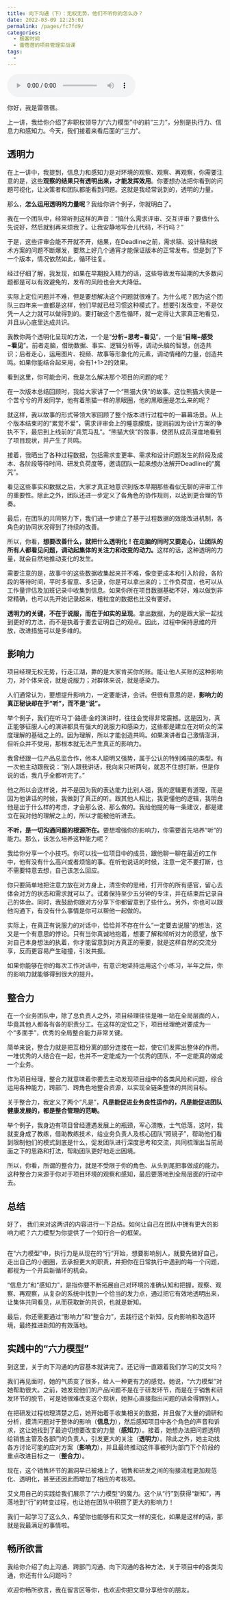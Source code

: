 ```yaml
---
title: 向下沟通（下）：无权无势，他们不听你的怎么办？
date: 2022-03-09 12:25:01
permalink: /pages/fc7fd9/
categories:
  - 极客时间
  - 雷蓓蓓的项目管理实战课
tags:
  - 
---
```

<audio title="23.向下沟通（下）：无权无势，他们不听你的怎么办？" src="https://static001.geekbang.org/resource/audio/5e/86/5e3d1f0379dbc4ec303be03381aed486.mp3" controls="controls"></audio> 
<p>你好，我是雷蓓蓓。</p><p>上一讲，我给你介绍了非职权领导力“六力模型”中的前“三力”，分别是执行力、信息力和感知力。今天，我们接着来看后面的“三力”。</p><h2><strong>透明力</strong></h2><p>在上一讲中，我提到，信息力和感知力是对环境的观察、观察、再观察，你需要注意的是，这些<strong>观察的结果只有透明出来，才能发挥效用</strong>。你要想办法把你看到的问题可视化，让决策者和团队都能看到问题。这就是我经常说到的，透明的力量。</p><p>那么，<strong>怎么运用透明的力量呢</strong>？我给你讲个例子，你就明白了。</p><p>我在一个团队中，经常听到这样的声音：“搞什么需求评审、交互评审？要做什么先说好，然后就别再来烦我了。让我安静地写会儿代码，不行吗？”</p><p>于是，这些评审会能不开就不开，结果，在Deadline之前，需求稿、设计稿和技术方案的问题不断爆发，要熬上好几个通宵才能保证版本的正常发布。但是到了下一个版本，情况依然如此，循环往复。</p><p>经过仔细了解，我发现，如果在早期投入精力的话，这些导致发布延期的大多数问题都是可以有效避免的，发布的风险也会大大降低。</p><p>实际上定位问题并不难，但是要想解决这个问题就很难了。为什么呢？因为这个团队三四年来一直都是这样，他们早就已经习惯这种模式了。想要引发改变，不是仅凭一人之力就可以做得到的。要打破这个恶性循环，就一定得让大家真正地看见，并且从心底里达成共识。</p><!-- [[[read_end]]] --><p>我教你两个透明化呈现的方法，一个是“<strong>分析−思考−看见</strong>”，一个是“<strong>目睹−感受−看见</strong>”。前者走脑，借助数据、事实、逻辑分析等，调动头脑的智慧，创造共识；后者走心，运用图片、视频、故事等形象化的元素，调动情绪的力量，创造共鸣。如果你能结合起来用，会有1+1&gt;2的效果。</p><p>看到这里，你可能会问，我是怎么解决那个项目的问题的呢？</p><p>在一次版本总结回顾时，我给大家讲了一个“熊猫大侠”的故事。这位熊猫大侠是一个苦兮兮的开发同学，他有着熊猫一样的黑眼圈，他的黑眼圈是怎么来的呢？</p><p>就这样，我以故事的形式带领大家回顾了整个版本进行过程中的一幕幕场景。从上个版本结束时的“累觉不爱”，需求评审会上的睡意朦胧，提测前因为设计方案的争执不下，最后到上线前的“兵荒马乱”。“熊猫大侠”的故事，使团队成员深度地看到了项目现状，并产生了共鸣。</p><p>接着，我晒出了各种过程数据，包括需求变更率、需求和设计问题发生的阶段及成本、各阶段等待时间、研发负荷度等，邀请团队一起来想办法解开Deadline的“魔咒”。</p><p>看见这些事实和数据之后，大家才真正地意识到版本早期那些看似无聊的评审工作的重要性。除此之外，团队还进一步定义了各角色的协作规则，以达到更合理的节奏。</p><p>最后，在团队的共同努力下，我们进一步建立了基于过程数据的效能改进机制，各角色的协同状况得到了持续的改善。</p><p>所以，你看，<strong>想要改善什么，就把什么透明化！在走脑的同时又要走心，让团队的所有人都看见问题，调动起集体的关注力和改变的动力。</strong>这样的话，这种透明的力量，就会自然地推动变化的发生。</p><p>需要注意的是，故事中的这些数据收集起来并不难，像变更成本和引入阶段，各阶段的等待时间，平时多留意、多记录，你是可以拿出来的；工作负荷度，也可以从工作量评估及加班记录中收集到信息。如果你所在项目数据基础不好，难以做到非常精确，也可以先开始记录起来，粗粒度的数据也比没有要好。</p><p><strong>透明力的关键，不在于说服，而在于如实的呈现</strong>。拿出数据，为的是跟大家一起找到更好的方法，而不是执着于要去证明自己的观点。因此，过程中保持思维的开放，改进措施可以是多维的。</p><h2><strong>影响力</strong></h2><p>项目经理无权无势，行走江湖，靠的是大家肯买你的账。能让他人买账的这种影响力，对个体来说，就是说服力；对群体来说，就是感染力。</p><p>人们通常认为，要想提升影响力，一定要能讲，会讲。但很有意思的是，<strong>影响力的真正秘诀却在于“听”，而不是“说”。</strong></p><p>举个例子，我们在听马丁·路德·金的演讲时，往往会觉得非常震撼。这是因为，真正能够征服人心的演讲都具有强大的说服力和感染力，这些都是建立在对听众的深度理解的基础之上的。因为理解，所以才能创造共鸣。如果演讲者自己激情澎湃，但听众并不受用，那根本就无法产生真正的影响力。</p><p>我曾经跟一位产品总监合作，他本人聪明又强势，属于公认的特别难搞的类型。有一次他主动跟我说：“别人跟我讲话，我向来只听两句，就忍不住想打断，但是你说的话，我几乎全都听完了。”</p><p>他之所以会这样说，并不是因为我的表达能力比别人强，我的逻辑更有道理，而是因为他讲话的时候，我做到了真正的听。跟其他人相比，我更懂他的逻辑，我明白他是出于什么样的考虑，才会那么说、那么做的。我给他提的每一条建议，都是建立在我对他的理解之上的，所以才能被他听进去。</p><p><strong>不听，是一切沟通问题的根源所在。</strong>要想增强你的影响力，你需要首先培养“听”的能力。那么，该怎么培养这种能力呢？</p><p>我给你分享一个小技巧。你可以找一位项目中的成员，跟他聊一聊在最近的工作中，他有没有什么高兴或者烦恼的事。在听他说话的时候，注意一定不要打断，也不需要特意去想，自己该怎么回应。</p><p>你只要简单地把注意力放在对方身上，清空你的思绪，打开你的所有感官，留心去体会对方的状态和需求就可以了。试着保持至少五分钟的专注，并在结束后记录自己的体会。同时，我鼓励你跟对方分享下你都留意到了些什么。另外，你也可以跟他沟通下，有没有什么事情是你可以帮他一起做的。</p><p>实际上，在真正有说服力的对话中，恰恰并不存在什么“一定要去说服”的想法，这又是一个有意思的悖论。只有当你真诚地抱着，想要了解和倾听对方的愿望，放下对自己本身想法的执着，你才能留意到对方真正的需要，就是这样自然的交流分享，反而更容易产生碰撞，引发共振。</p><p>如果你能够在你的每次工作对话中，有意识地坚持运用这个小练习，半年之后，你的影响力就能够得到很大的提升。</p><h2><strong>整合力</strong></h2><p>在一个业务团队中，除了总负责人之外，项目经理往往是唯一站在全局层面的人，毕竟其他人都各有各的职责分工。在这样的定位之下，项目经理绝对要成为一个“多面手”，优秀的全局整合能力非常关键。</p><p>简单来说，整合力就是把互相分离的部分连接在一起，使它们发挥出整体的作用。一堆优秀的人结合在一起，也并不一定能成为一个优秀的团队，不一定能真的做成一个业务。</p><p>作为项目经理，整合力就意味着你要去主动发现项目组中的各类风险和问题，综合运用各种能力，跨部门、跨角色地整合资源，以实现全链条整体的共同目标。</p><p>关于整合力，我定义了两个“凡是”，<strong>凡是能促进业务良性运作的，凡是能促进团队健康发展的，都是整合管理的范畴。</strong></p><p>举个例子，我身边有项目曾经遭遇发展上的瓶颈，军心溃散，士气低落，这时，我就变身成了教练，借助教练技术，给业务负责人及核心团队“照镜子”，帮助他们看到限制他们的模式到底是什么，促发团队进行深度思考和交流，共同梳理出当前局面之下的思路和打法，帮助团队更好地走出困境。</p><p>所以，你看，所谓的整合力，就是不受限于你的角色、从头到尾把事做成的能力。这种整合力来源于你对于项目环境的观察和感知，最后要落地到全局层面的行动中去。</p><h2>总结</h2><p>好了， 我们来对这两讲的内容进行一下总结。如何让自己在团队中拥有更大的影响力呢？六力模型为你提供了一个知行合一的框架。</p><p><img src="https://static001.geekbang.org/resource/image/de/7e/de0ddea3153f66a5a47e0298b478877e.png?wh=1364x898" alt=""></p><p>在“六力模型”中，执行力是从现在的“行”开始，想要影响别人，就要先做好自己，走出自己的小圈圈，去承担更大的职责，并把你在日常执行中遇到的每一个问题，都视为一个开启新循环的机会。</p><p>“信息力”和“感知力”，是指你要不断拓展自己对环境的准确认知和把握，观察、观察、再观察，从复杂的系统中找到一个恰当的发力点，通过把它有效地透明出来，让集体共同看见，从而获取新的共识，也就是新知。</p><p>最后，你还需要通过“影响力”和“整合力”，去践行这个新知，反向影响和改造环境，最终推进新知的有效落地。</p><h2>实践中的“六力模型”</h2><p>到这里，关于向下沟通的内容基本就讲完了。还记得一直跟着我们学习的艾文吗？</p><p>我们再见面时，她的气质变了很多，给人一种更有力的感觉。她说，“六力模型”对她帮助很大。之前，她发现他们的产品问题不是在于研发环节，而是在于销售和研发环节的脱节，可是她很难改变这个现状，她担心直接指出问题的话会得罪别人。</p><p>在把研发过程梳理清楚之后，她开始着手收集相关的数据，并且做了大量的调研和分析，摸清问题对于整体的影响（<strong>信息力</strong>），然后感知项目中各个角色的声音和诉求，这让她找到了最迫切想要改变的力量（<strong>感知力</strong>）。接着，她想办法把问题透明给销售主管及各部门的负责人，引发更大的关注（<strong>透明力</strong>）。除此之外，她主动找各方讨论可能的应对方案（<strong>影响力</strong>），并且最终推动这件事被列为部门下个阶段的重点改进目标之一（<strong>整合力</strong>）。</p><p>现在，这个销售环节的漏洞早已被堵上了，销售和研发之间的衔接流程更加规范化、透明化，甚至还因此而增加了相应的考核项。</p><p>艾文用自己的实践给我们展示了“六力模型”的魔力。这个从“行”到获得“新知”，再落地到“行”的转变过程，也让她在团队中积攒了更大的影响力！</p><p>我们一起学习了这么久，希望你也能够有和艾文一样的变化，如果是这样的话，那就是我最满足的事情啦。</p><h2>畅所欲言</h2><p>我给你介绍了向上沟通、跨部门沟通、向下沟通的各种方法，关于项目中的各类沟通，你还有什么问题吗？</p><p>欢迎你畅所欲言，我在留言区等你，也欢迎你把文章分享给你的朋友。</p>